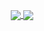 <p align="center">
  <a href="https://github.com/anuraghazra/github-readme-stats">
    <img align="center" src="https://github-readme-stats.vercel.app/api?count_private=true&hide_border=true&rank_icon=github&show_icons=true&theme=transparent&username=KhaledChehabeddine" />
   </a>
   <a href="https://github.com/anuraghazra/github-readme-stats">
    <img align="center" src="https://github-readme-stats.vercel.app/api/top-langs/?hide_border=true&layout=compact&theme=transparent&username=KhaledChehabeddine" />
    </a>
</p>
